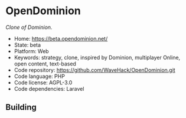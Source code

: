 # OpenDominion

_Clone of Dominion._

- Home: https://beta.opendominion.net/
- State: beta
- Platform: Web
- Keywords: strategy, clone, inspired by Dominion, multiplayer Online, open content, text-based
- Code repository: https://github.com/WaveHack/OpenDominion.git
- Code language: PHP
- Code license: AGPL-3.0
- Code dependencies: Laravel

## Building
